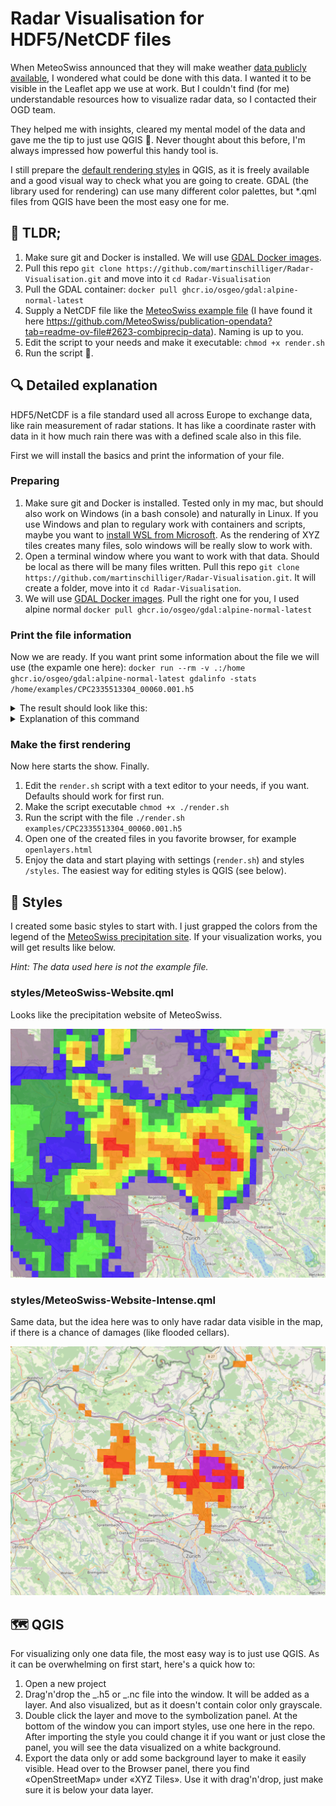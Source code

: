 # Radar Visualisation for HDF5/NetCDF files

When MeteoSwiss announced that they will make weather [data publicly available](https://github.com/MeteoSwiss/opendata-radar-data), I wondered what could be done with this data. I wanted it to be visible in the Leaflet app we use at work. But I couldn't find (for me) understandable resources how to visualize radar data, so I contacted their OGD team.

They helped me with insights, cleared my mental model of the data and gave me the tip to just use QGIS 🤯. Never thought about this before, I'm always impressed how powerful this handy tool is.

I still prepare the [default rendering styles](/styles) in QGIS, as it is freely available and a good visual way to check what you are going to create. GDAL (the library used for rendering) can use many different color palettes, but \*.qml files from QGIS have been the most easy one for me.

## 🚀 TLDR;

1. Make sure git and Docker is installed. We will use [GDAL Docker images](https://github.com/OSGeo/gdal/tree/master/docker).
1. Pull this repo `git clone https://github.com/martinschilliger/Radar-Visualisation.git` and move into it `cd Radar-Visualisation`
1. Pull the GDAL container: `docker pull ghcr.io/osgeo/gdal:alpine-normal-latest`
1. Supply a NetCDF file like the [MeteoSwiss example file](examples/CPC2335513304_00060.001.h5) (I have found it here https://github.com/MeteoSwiss/publication-opendata?tab=readme-ov-file#2623-combiprecip-data). Naming is up to you.
1. Edit the script to your needs and make it executable: `chmod +x render.sh`
1. Run the script 🎉.

## 🔍 Detailed explanation

HDF5/NetCDF is a file standard used all across Europe to exchange data, like rain measurement of radar stations. It has like a coordinate raster with data in it how much rain there was with a defined scale also in this file.

First we will install the basics and print the information of your file.

### Preparing

1. Make sure git and Docker is installed. Tested only in my mac, but should also work on Windows (in a bash console) and naturally in Linux. If you use Windows and plan to regulary work with containers and scripts, maybe you want to [install WSL from Microsoft](https://learn.microsoft.com/en-us/windows/wsl/install). As the rendering of XYZ tiles creates many files, solo windows will be really slow to work with.
1. Open a terminal window where you want to work with that data. Should be local as there will be many files written. Pull this repo `git clone https://github.com/martinschilliger/Radar-Visualisation.git`. It will create a folder, move into it `cd Radar-Visualisation`.
1. We will use [GDAL Docker images](https://github.com/OSGeo/gdal/tree/master/docker). Pull the right one for you, I used alpine normal `docker pull ghcr.io/osgeo/gdal:alpine-normal-latest`

### Print the file information

Now we are ready. If you want print some information about the file we will use (the expamle one here): `docker run --rm -v .:/home ghcr.io/osgeo/gdal:alpine-normal-latest gdalinfo -stats /home/examples/CPC2335513304_00060.001.h5`

<details>

<summary>The result should look like this:</summary>

```
Warning!  Library version information error.
The HDF5 library version information are not consistent in its source code.
This is NOT a fatal error but should be corrected.  Setting the environment
variable 'HDF5_DISABLE_VERSION_CHECK' to a value of 1 will suppress
this warning.
Library version information are:
H5_VERS_MAJOR=1, H5_VERS_MINOR=14, H5_VERS_RELEASE=4, H5_VERS_SUBRELEASE=2,
H5_VERS_INFO=HDF5 library version: 1.14.4
Driver: HDF5Image/HDF5 Dataset
Files: /home/examples/CPC2335513304_00060.001.h5
Size is 710, 640
Coordinate System is:
BOUNDCRS[
    SOURCECRS[
        PROJCRS["unknown",
            BASEGEOGCRS["unknown",
                DATUM["Unknown based on Bessel 1841 ellipsoid using towgs84=674.374,15.056,405.346,0,0,0,0",
                    ELLIPSOID["Bessel 1841",6377397.155,299.1528128,
                        LENGTHUNIT["metre",1,
                            ID["EPSG",9001]]]],
                PRIMEM["Greenwich",0,
                    ANGLEUNIT["degree",0.0174532925199433],
                    ID["EPSG",8901]]],
            CONVERSION["unknown",
                METHOD["Hotine Oblique Mercator (variant B)",
                    ID["EPSG",9815]],
                PARAMETER["Latitude of projection centre",46.9524055555556,
                    ANGLEUNIT["degree",0.0174532925199433],
                    ID["EPSG",8811]],
                PARAMETER["Longitude of projection centre",7.43958333333333,
                    ANGLEUNIT["degree",0.0174532925199433],
                    ID["EPSG",8812]],
                PARAMETER["Azimuth at projection centre",90,
                    ANGLEUNIT["degree",0.0174532925199433],
                    ID["EPSG",8813]],
                PARAMETER["Angle from Rectified to Skew Grid",90,
                    ANGLEUNIT["degree",0.0174532925199433],
                    ID["EPSG",8814]],
                PARAMETER["Scale factor at projection centre",1,
                    SCALEUNIT["unity",1],
                    ID["EPSG",8815]],
                PARAMETER["Easting at projection centre",2600000,
                    LENGTHUNIT["metre",1],
                    ID["EPSG",8816]],
                PARAMETER["Northing at projection centre",1200000,
                    LENGTHUNIT["metre",1],
                    ID["EPSG",8817]]],
            CS[Cartesian,2],
                AXIS["(E)",east,
                    ORDER[1],
                    LENGTHUNIT["metre",1,
                        ID["EPSG",9001]]],
                AXIS["(N)",north,
                    ORDER[2],
                    LENGTHUNIT["metre",1,
                        ID["EPSG",9001]]]]],
    TARGETCRS[
        GEOGCRS["WGS 84",
            DATUM["World Geodetic System 1984",
                ELLIPSOID["WGS 84",6378137,298.257223563,
                    LENGTHUNIT["metre",1]]],
            PRIMEM["Greenwich",0,
                ANGLEUNIT["degree",0.0174532925199433]],
            CS[ellipsoidal,2],
                AXIS["latitude",north,
                    ORDER[1],
                    ANGLEUNIT["degree",0.0174532925199433]],
                AXIS["longitude",east,
                    ORDER[2],
                    ANGLEUNIT["degree",0.0174532925199433]],
            ID["EPSG",4326]]],
    ABRIDGEDTRANSFORMATION["Transformation from unknown to WGS84",
        METHOD["Position Vector transformation (geog2D domain)",
            ID["EPSG",9606]],
        PARAMETER["X-axis translation",674.374,
            ID["EPSG",8605]],
        PARAMETER["Y-axis translation",15.056,
            ID["EPSG",8606]],
        PARAMETER["Z-axis translation",405.346,
            ID["EPSG",8607]],
        PARAMETER["X-axis rotation",0,
            ID["EPSG",8608]],
        PARAMETER["Y-axis rotation",0,
            ID["EPSG",8609]],
        PARAMETER["Z-axis rotation",0,
            ID["EPSG",8610]],
        PARAMETER["Scale difference",1,
            ID["EPSG",8611]]]]
Data axis to CRS axis mapping: 1,2
Origin = (2255024.271337525919080,1480242.287008441751823)
Pixel Size = (1000.053878008132187,-1000.194373984924141)
Metadata:
  Conventions=ODIM_H5/V2_3
  dataset1_data1_what_gain=1
  dataset1_data1_what_nodata=nan
  dataset1_data1_what_offset=0
  dataset1_data1_what_quantity=ACRR
  dataset1_data1_what_undetect=inf
  dataset1_what_enddate=20231221
  dataset1_what_endtime=133000
  dataset1_what_prodname=CHCPC_00060
  dataset1_what_product=RR
  dataset1_what_startdate=20231221
  dataset1_what_starttime=123000
  how_MeteoSwiss_Diff=0.692809795557889
  how_MeteoSwiss_Excluded.raingauges=DOL,GSB,SAE
  how_MeteoSwiss_grid_mapping_name=swiss_coordinates
  how_MeteoSwiss_grid_name=combiprecip
  how_MeteoSwiss_long_name=00060-min precipitation raingauge-adjusted
  how_MeteoSwiss_Nr.raingauges.used=99
  how_MeteoSwiss_PID=CPC233551330
  how_MeteoSwiss_prod_date=2023-12-21 13:38:42 GMT
  how_MeteoSwiss_Qc=4
  how_MeteoSwiss_Qr=9
  how_MeteoSwiss_Qw=14
  how_MeteoSwiss_reprocessed=0
  how_MeteoSwiss_time=UNLIMITED
  how_MeteoSwiss_time.stamp=2023-12-21 13:30:00 GMT
  how_MeteoSwiss_VERSION="COMBIPRECIP-V3.9.2_2023-05-24_zuerh250.meteoswiss.ch"
  how_nodes=WMOID:06661,WMOID:06699,WMOID:06768,WMOID:06726,WMOID:06776
  what_date=20231221
  what_object=COMP
  what_source=ORG:215, CTY:644, CMT:MeteoSwiss (Switzerland)
  what_time=133000
  what_version=H5rad 2.3
  where_LL_lat=43.6301
  where_LL_lon=3.169
  where_LR_lat=43.6201
  where_LR_lon=11.9566
  where_projdef=+proj=somerc +lat_0=46.95240555555556 +lon_0=7.439583333333333 +k_0=1 +x_0=2600000 +y_0=1200000 +ellps=bessel +towgs84=674.374,15.056,405.346,0,0,0,0 +units=m +no_defs
  where_UL_lat=49.3767
  where_UL_lon=2.6896
  where_UR_lat=49.3654
  where_UR_lon=12.4634
  where_xscale=1
  where_xsize=710
  where_yscale=1
  where_ysize=640
Image Structure Metadata:
  COMPRESSION=DEFLATE
Corner Coordinates:
Upper Left  ( 2255024.271, 1480242.287) (  2d41'23.21"E, 49d22'41.51"N)
Lower Left  ( 2255024.271,  840117.888) (  3d10' 9.39"E, 43d37'51.77"N)
Upper Right ( 2965062.525, 1480242.287) ( 12d27'54.73"E, 49d22' 1.02"N)
Lower Right ( 2965062.525,  840117.888) ( 11d57'28.86"E, 43d37'15.33"N)
Center      ( 2610043.398, 1160180.087) (  7d34'14.38"E, 46d35'38.73"N)
Band 1 Block=710x640 Type=Float64, ColorInterp=Undefined
  Minimum=0.000, Maximum=2.400, Mean=0.026, StdDev=0.097
  Metadata:
    CLASS=IMAGE
    IMAGE_VERSION=1.2
    rhdf5-NA.OK=1
    STATISTICS_MAXIMUM=2.4
    STATISTICS_MEAN=0.026329591124037
    STATISTICS_MINIMUM=0
    STATISTICS_STDDEV=0.097444847156438
    STATISTICS_VALID_PERCENT=76.88
```

</details>

<details>

<summary>Explanation of this command</summary>

- `docker run --rm` This will run the container and remove it afterwards directly again. `ghcr.io/osgeo/gdal:alpine-normal-latest` is the container used
- `-v .:/home` binds you curent folder (`.`) into the container (as `/home`)
- `gdalinfo -stats` runs the program (see https://gdal.org/en/latest/programs/index.html#general for all available).
- `/home/examples/CPC2335513304_00060.001.h5` our supplied file with the path inside the container.
</details>

### Make the first rendering

Now here starts the show. Finally.

1. Edit the `render.sh` script with a text editor to your needs, if you want. Defaults should work for first run.
1. Make the script executable `chmod +x ./render.sh`
1. Run the script with the file `./render.sh examples/CPC2335513304_00060.001.h5`
1. Open one of the created files in you favorite browser, for example `openlayers.html`
1. Enjoy the data and start playing with settings (`render.sh`) and styles `/styles`. The easiest way for editing styles is QGIS (see below).

## 🎨 Styles

I created some basic styles to start with. I just grapped the colors from the legend of the [MeteoSwiss precipitation site](https://www.meteoswiss.admin.ch/services-and-publications/applications/precipitation.html). If your visualization works, you will get results like below.

_Hint: The data used here is not the example file._

### styles/MeteoSwiss-Website.qml

Looks like the precipitation website of MeteoSwiss.

![MeteoSwiss-Website](styles/MeteoSwiss-Website.png)

### styles/MeteoSwiss-Website-Intense.qml

Same data, but the idea here was to only have radar data visible in the map, if there is a chance of damages (like flooded cellars).

![MeteoSwiss-Website-Intense](styles/MeteoSwiss-Website-Intense.png)

## 🗺 QGIS

For visualizing only one data file, the most easy way is to just use QGIS. As it can be overwhelming on first start, here's a quick how to:

1. Open a new project
2. Drag'n'drop the _.h5 or _.nc file into the window. It will be added as a layer. And also visualized, but as it doesn't contain color only grayscale.
3. Double click the layer and move to the symbolization panel. At the bottom of the window you can import styles, use one here in the repo. After importing the style you could change it if you want or just close the panel, you will see the data visualized on a white background.
4. Export the data only or add some background layer to make it easily visible. Head over to the Browser panel, there you find «OpenStreetMap» under «XYZ Tiles». Use it with drag'n'drop, just make sure it is below your data layer.
